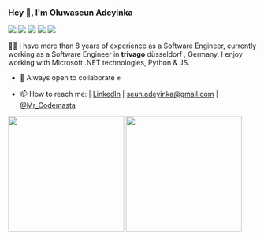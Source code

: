 ### Hey 👋, I'm Oluwaseun Adeyinka

[![](https://vistr.dev/badge?repo=codemasta.codemasta&corners=square)](https://github.com/codemasta/vistr.dev)
[![](https://img.shields.io/badge/-@Mr_Codemasta-%231DA1F2?style=flat-square&logo=twitter&logoColor=ffffff)](https://twitter.com/Mr_Codemasta)
[![](https://img.shields.io/badge/-@codemasta-%23181717?style=flat-square&logo=github)](https://github.com/codemasta)
[![](https://img.shields.io/badge/-Oluwaseun%20Adeyinka-blue?style=flat-square&logo=Linkedin&logoColor=white&link=https://www.linkedin.com/in/adeyinkaoluwaseun/)](https://www.linkedin.com/in/adeyinkaoluwaseun/)
[![](https://img.shields.io/website?color=0ab9e6&style=flat-square&up_message=adeyinkaseun.com&url=https%3A%2F%2Fadeyinkaseun.com)](https://seunadeyinka.com)

<!--
**codemasta/codemasta** is a ✨ _special_ ✨ repository because its `README.md` (this file) appears on your GitHub profile.


Here are some ideas to get you started:

- 🔭 I’m currently working on ...
- 🌱 I’m currently learning ...
- 👯 I’m looking to collaborate on ...
- 🤔 I’m looking for help with ...
- 💬 Ask me about ...
- 📫 How to reach me: ...
- 😄 Pronouns: ...
- ⚡ Fun fact: ...
-->
 👨‍💻  I have more than 8 years of experience as a Software Engineer, currently working as a Software Engineer in **trivago** düsseldorf , Germany.  I enjoy working with Microsoft .NET technologies, Python & JS.


- 👯 Always open to collaborate ✊


- 📫 How to reach me: | <a href="https://www.linkedin.com/in/adeyinkaoluwaseun/">LinkedIn</a> | <a href="mailto:seun.adeyinka@gmail.com">seun.adeyinka@gmail.com</a> | <a href="https://twitter.com/Mr_Codemasta">@Mr_Codemasta</a>



<a href="https://github.com/codemasta/codemasta">
	<img height="235px" align="center" src="https://github-readme-stats.vercel.app/api?username=codemasta&title_color=ffffff&theme=vue-dark&show_icons=true&count_private=true" /></a>
<a href="https://github.com/codemasta/codemasta"><img height="235px" align="center" src="https://github-readme-stats.vercel.app/api/top-langs/?username=codemasta&title_color=ffffff&theme=vue-dark&show_icons=true&count_private=true" /></a>

<p></p>
<p></p>


